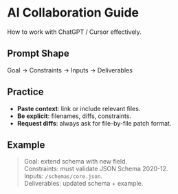 # AI Collaboration Guide

How to work with ChatGPT / Cursor effectively.

## Prompt Shape
Goal → Constraints → Inputs → Deliverables

## Practice
- **Paste context**: link or include relevant files.
- **Be explicit**: filenames, diffs, constraints.
- **Request diffs**: always ask for file-by-file patch format.

## Example
> Goal: extend schema with new field.  
> Constraints: must validate JSON Schema 2020-12.  
> Inputs: `/schemas/core.json`.  
> Deliverables: updated schema + example.  
